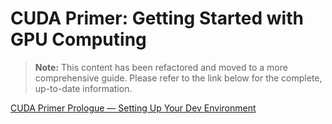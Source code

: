 # CUDA Primer: Getting Started with GPU Computing

> **Note:** This content has been refactored and moved to a more comprehensive guide. Please refer to the link below for the complete, up-to-date information.

[CUDA Primer Prologue — Setting Up Your Dev Environment](../cuda-metal-primer/00-CUDA-Primer-Prologue.md)